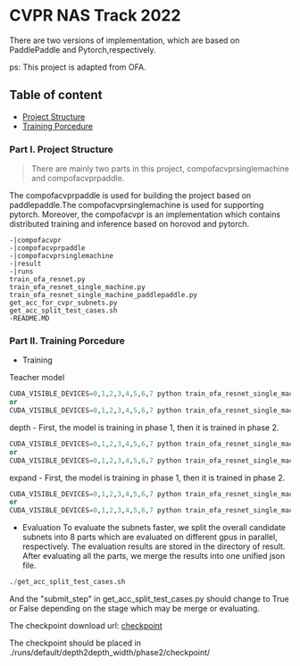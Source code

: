 # CVPR NAS Track 2022
There are two versions of implementation, which are based on PaddlePaddle and Pytorch,respectively.

ps: This project is adapted from OFA.
## Table of content
- [Project Structure](#I)
- [Training Porcedure](#II)

### <a id="I">Part I. Project Structure </a>
> There are mainly two parts in this project, compofacvprsinglemachine and compofacvprpaddle.

The compofacvprpaddle is used for building the project based on paddlepaddle.The compofacvprsinglemachine is used for supporting pytorch. 
Moreover, the compofacvpr is an implementation which contains distributed training and inference 
based on horovod and pytorch.
```
-|compofacvpr
-|compofacvprpaddle
-|compofacvprsinglemachine
-|result
-|runs
train_ofa_resnet.py
train_ofa_resnet_single_machine.py
train_ofa_resnet_single_machine_paddlepaddle.py
get_acc_for_cvpr_subnets.py
get_acc_split_test_cases.sh
-README.MD
```
### <a id="II">Part II. Training Porcedure </a>
- Training

Teacher model
```python
CUDA_VISIBLE_DEVICES=0,1,2,3,4,5,6,7 python train_ofa_resnet_single_machine.py --task teacher --phase 1 --fixed_kernel
or
CUDA_VISIBLE_DEVICES=0,1,2,3,4,5,6,7 python train_ofa_resnet_single_machine_paddlepaddle.py --task teacher --phase 1 --fixed_kernel 
```
depth - First, the model is training in phase 1, then it is trained in phase 2.
```python
CUDA_VISIBLE_DEVICES=0,1,2,3,4,5,6,7 python train_ofa_resnet_single_machine.py --task depth --phase 1 --fixed_kernel
or 
CUDA_VISIBLE_DEVICES=0,1,2,3,4,5,6,7 python train_ofa_resnet_single_machine_paddlepaddle.py --task depth --phase 1 --fixed_kernel
```
expand - First, the model is training in phase 1, then it is trained in phase 2.
```python
CUDA_VISIBLE_DEVICES=0,1,2,3,4,5,6,7 python train_ofa_resnet_single_machine.py --task expand --phase 1 --fixed_kernel
or 
CUDA_VISIBLE_DEVICES=0,1,2,3,4,5,6,7 python train_ofa_resnet_single_machine_paddlepaddle.py --task expand --phase 1 --fixed_kernel
```

- Evaluation
To evaluate the subnets faster, we split the overall candidate subnets into 8 parts which
are evaluated on different gpus in parallel, respectively. The evaluation results are stored 
in the directory of result. After evaluating all the parts, we merge the results into one unified
json file.
```python
./get_acc_split_test_cases.sh
```
And the "submit_step" in get_acc_split_test_cases.py should change to True or False depending on 
the stage which may be merge or evaluating.


The checkpoint download url: [checkpoint](https://drive.google.com/file/d/1aI6oT_daWlZLiJ4LlTXsoovHR6xTCO2Y/view?usp=sharing)

The checkpoint should be placed in ./runs/default/depth2depth_width/phase2/checkpoint/